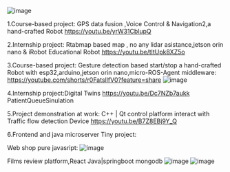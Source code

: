 ![image](https://github.com/user-attachments/assets/deb7c634-07fd-41f9-a442-bdd28d56e754)

1.Course-based project:
GPS data fusion ,Voice Control & Navigation2,a hand-crafted Robot
https://youtu.be/yrW31CblupQ  

2.Internship project:
Rtabmap based map , no any lidar asistance,jetson orin nano & iRobot Educational Robot
https://youtu.be/tltUpk8XZ5o

3.Course-based project:
Gesture detection based start/stop a hand-crafted Robot with esp32,arduino,jetson orin nano,micro-ROS-Agent middleware:
https://youtube.com/shorts/r0FatsllfV0?feature=share
![image](https://github.com/user-attachments/assets/59bd5caf-f6fe-446e-8847-51110bc3411c)

4.Internship project:Digital Twins
https://youtu.be/Dc7NZb7aukk  PatientQueueSinulation

5.Project demonstration at work:
C++ | Qt control platform  interact with Traffic flow detection Device
https://youtu.be/B7Z8EBj9Y_Q

6.Frontend and java microserver Tiny project:

Web shop pure javasript:
![image](https://github.com/user-attachments/assets/be1f31ca-5935-419e-812f-ea7335ef770a)

Films review platform,React Java|springboot  mongodb 
![image](https://github.com/user-attachments/assets/dfd85ea0-57f2-4994-bb22-4049233a35da)
![image](https://github.com/user-attachments/assets/e6366654-4a66-4c46-a4e0-5fea02e5fbdc)




